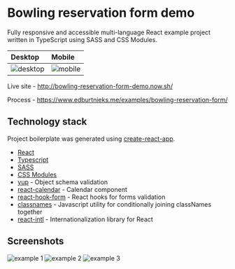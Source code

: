 # Bowling reservation form demo

Fully responsive and accessible multi-language React example project written in TypeScript using SASS and CSS Modules.

| Desktop | Mobile |
| :------ | :----- |
| ![desktop](https://user-images.githubusercontent.com/47947787/81168438-a63fea00-8f9f-11ea-8893-6910567cbd7c.gif) | ![mobile](https://user-images.githubusercontent.com/47947787/81168523-d38c9800-8f9f-11ea-90a4-b207e4761143.gif) |

Live site - http://bowling-reservation-form-demo.now.sh/

Process - https://www.edburtnieks.me/examples/bowling-reservation-form/

## Technology stack

Project boilerplate was generated using [create-react-app](https://create-react-app.dev/).

- [React](https://reactjs.org/)
- [Typescript](https://www.typescriptlang.org/)
- [SASS](https://sass-lang.com/)
- [CSS Modules](https://github.com/css-modules/css-modules)
- [yup](https://github.com/jquense/yup) - Object schema validation
- [react-calendar](http://projects.wojtekmaj.pl/react-calendar/) - Calendar component
- [react-hook-form](https://react-hook-form.com/) - React hooks for forms validation
- [classnames](https://github.com/JedWatson/classnames) - Javascript utility for conditionally joining classNames together
- [react-intl](https://github.com/formatjs/react-intl) - Internationalization library for React

## Screenshots

![example 1](https://user-images.githubusercontent.com/47947787/80893849-a52c6580-8cde-11ea-9b75-dbc6a724efe0.png)
![example 2](https://user-images.githubusercontent.com/47947787/80893850-a65d9280-8cde-11ea-9fc5-5fe62d9b2010.png)
![example 3](https://user-images.githubusercontent.com/47947787/80894047-fbe66f00-8cdf-11ea-9da5-aa9fb704410c.png)
